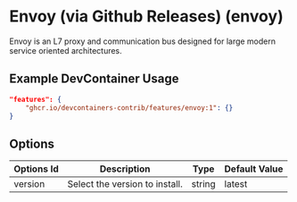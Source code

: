 
# Envoy (via Github Releases) (envoy)

Envoy is an L7 proxy and communication bus designed for large modern service oriented architectures.

## Example DevContainer Usage

```json
"features": {
    "ghcr.io/devcontainers-contrib/features/envoy:1": {}
}
```

## Options

| Options Id | Description | Type | Default Value |
|-----|-----|-----|-----|
| version | Select the version to install. | string | latest |


